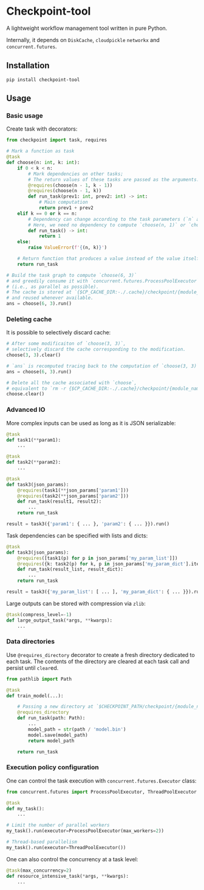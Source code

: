 # Checkpoint-tool

A lightweight workflow management tool written in pure Python.

Internally, it depends on `DiskCache`, `cloudpickle` `networkx` and `concurrent.futures`.


## Installation

```
pip install checkpoint-tool
```

## Usage

### Basic usage

Create task with decorators:
```python
from checkpoint import task, requires

# Mark a function as task
@task
def choose(n: int, k: int):
    if 0 < k < n:
        # Mark dependencies on other tasks;
        # The return values of these tasks are passed as the arguments.
        @requires(choose(n - 1, k - 1))
        @requires(choose(n - 1, k)) 
        def run_task(prev1: int, prev2: int) -> int:
            # Main computation
            return prev1 + prev2
    elif k == 0 or k == n:
        # Dependency can change according to the task parameters (`n` and `k`).
        # Here, we need no dependency to compute `choose(n, 1)` or `choose(n, n)`.
        def run_task() -> int:
            return 1
    else:
        raise ValueError(f'{(n, k)}')

    # Return function that produces a value instead of the value itself.
    return run_task

# Build the task graph to compute `choose(6, 3)`
# and greedily consume it with `concurrent.futures.ProcessPoolExecutor`
# (i.e., as parallel as possible).
# The cache is stored at `{$CP_CACHE_DIR:-./.cache}/checkpoint/{module_name}.{function_name}/...`
# and reused whenever available.
ans = choose(6, 3).run()
```

### Deleting cache

It is possible to selectively discard cache: 
```python
# After some modificaiton of `choose(3, 3)`,
# selectively discard the cache corresponding to the modification.
choose(3, 3).clear()

# `ans` is recomputed tracing back to the computation of `choose(3, 3)`.
ans = choose(6, 3).run()

# Delete all the cache associated with `choose`,
# equivalent to `rm -r {$CP_CACHE_DIR:-./.cache}/checkpoint/{module_name}.choose`.
choose.clear()            
```

### Advanced IO

More complex inputs can be used as long as it is JSON serializable:
```python
@task
def task1(**param1):
    ...

@task
def task2(**param2):
    ...

@task
def task3(json_params):
    @requires(task1(**json_params['param1']))
    @requires(task2(**json_params['param2']))
    def run_task(result1, result2):
        ...
    return run_task

result = task3({'param1': { ... }, 'param2': { ... }}).run()
```

Task dependencies can be specified with lists and dicts:
```python
@task
def task3(json_params):
    @requires([task1(p) for p in json_params['my_param_list']])
    @requires({k: task2(p) for k, p in json_params['my_param_dict'].items()})
    def run_task(result_list, result_dict):
        ...
    return run_task

result = task3({'my_param_list': [ ... ], 'my_param_dict': { ... }}).run()
```

Large outputs can be stored with compression via `zlib`:
```python
@task(compress_level=-1)
def large_output_task(*args, **kwargs):
    ...
```

### Data directories

Use `@requires_directory` decorator to create a fresh directory dedicated to each task. The contents of the directory are cleared at each task call and persist until `clear`ed.
```python
from pathlib import Path

@task
def train_model(...):

    # Passing a new directory at `$CHECKPOINT_PATH/checkpoint/{module_name}.{function_name}/data/{cryptic_task_id}`
    @requires_directory
    def run_task(path: Path):
        ...
        model_path = str(path / 'model.bin')
        model.save(model_path)
        return model_path

    return run_task
```

### Execution policy configuration

One can control the task execution with `concurrent.futures.Executor` class:
```python
from concurrent.futures import ProcessPoolExecutor, ThreadPoolExecutor

@task
def my_task():
    ...

# Limit the number of parallel workers
my_task().run(executor=ProcessPoolExecutor(max_workers=2))

# Thread-based parallelism
my_task().run(executor=ThreadPoolExecutor())
```

One can also control the concurrency at a task level:
```python
@task(max_concurrency=2)
def resource_intensive_task(*args, **kwargs):
    ...
```
